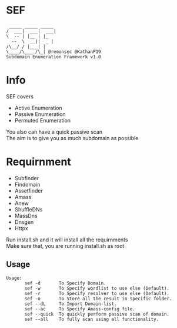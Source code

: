 # SEF

```
 _____ _____ _____
/  ___|  ___|  ___|
\  -- | |__ | |_
  --  \  __||  _ |
/\__/ / |___| |
\____/\____/\_| @remonsec @KathanP19
Subdomain Enumeration Framework v1.0
```

# Info

SEF covers  
* Active Enumeration
* Passive Enumeration
* Permuted Enumeration

You also can have a quick passive scan \
The aim is to give you as much subdomain as possible


# Requirnment 

* Subfinder
* Findomain
* Assetfinder
* Amass
* Anew
* ShuffleDNs
* MassDns
* Dnsgen
* Httpx

Run install.sh and it will install all the requirnments \
Make sure that, you are running install.sh as root

## Usage

```
Usage: 						
       sef -d       To Specify Domain.
       sef -w       To Specify wordlist to use else (Default).
       sef -r       To Specify resolver to use else (Default).
       sef -o       To Store all the result in specific folder.
       sef --dL     To Import Domain-list.
       sef --ac     To Specify Amass-config file.
       sef --quick  To quickly perform passive scan of domain.
       sef --all    To fully scan using all functionality.
```